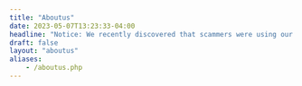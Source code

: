 ```yaml
---
title: "Aboutus"
date: 2023-05-07T13:23:33-04:00
headline: "Notice: We recently discovered that scammers were using our company's name and logo.Notice: We recently discovered that scammers were using our company's name and logo. Please always text our phone number: 416-839-2782.."
draft: false
layout: "aboutus"
aliases:
    - /aboutus.php
---
```



